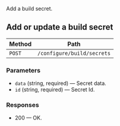 Add a build secret.

## Add or update a build secret


| Method | Path |
|--------|------|
| `POST` | `/configure/build/secrets` |

### Parameters

* `data` (string, required) — Secret data.
* `id` (string, required) — Secret Id.

### Responses

* 200 — OK.
